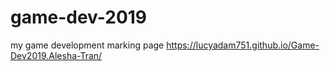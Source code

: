 # game-dev-2019 
my game development marking page
https://lucyadam751.github.io/Game-Dev2019.Alesha-Tran/
